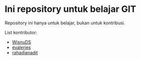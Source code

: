 # Ini repository untuk belajar GIT

Repository ini hanya untuk belajar, bukan untuk kontribusi.

List kontributor:

- [WisnuDS](https://github.com/WisnuDS)
- [evaleries](https://github.com/evaleries)
- [rahadianadit](https://github.com/rahadianadit)

